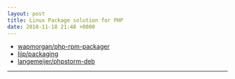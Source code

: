 ```yaml
---
layout: post
title: Linux Package solution for PHP
date: 2018-11-18 21:48 +0000
---
```



* [wapmorgan/php-rpm-packager](https://github.com/wapmorgan/php-rpm-packager) 
* [liip/packaging](https://github.com/liip/packaging)
* [langemeijer/phpstorm-deb](https://github.com/langemeijer/phpstorm-deb)


---

